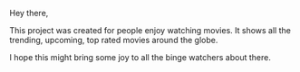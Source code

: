 Hey there,

This project was created for people enjoy watching movies.
It shows all the trending, upcoming, top rated movies around the globe.

I hope this might bring some joy to all the binge watchers about there.

